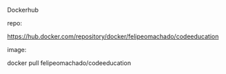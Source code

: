 Dockerhub  

repo:

https://hub.docker.com/repository/docker/felipeomachado/codeeducation


image:

docker pull felipeomachado/codeeducation
